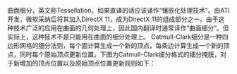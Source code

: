 
曲面细分，英文称Tessellation，如果直译的话应该译作“镶嵌化处理技术”。由ATI开发，微软采纳后将其加入DirectX 11，成为DirectX 11的组成部分之一。由于这种技术广泛的应用在曲面的几何处理上，因此国内翻译时通常译作“曲面细分”。但实际上，这种技术不是只能用在曲面的细分处理上。
Catmull-Clark细分是一种四边形网格的细分法则，每个面计算生成一个新的顶点，每条边计算生成一个新的顶点，同时每个原始顶点更新位置。下图为Catmull-Clark细分格式的细分掩膜，对于新增加的顶点位置以及原始顶点位置更新规则如下：
